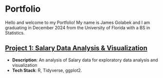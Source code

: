 # Portfolio 

Hello and welcome to my Portfolio! My name is James Golabek and I am graduating in December 2024 from the University of Florida with a BS in Statistics.


## [Project 1: Salary Data Analysis & Visualization](https://github.com/jamesgolabek22/Salary_DA_Viz)
- **Description**: An analysis of Salary data for exploratory data analysis and visualization
- **Tech Stack**: R, Tidyverse, ggplot2.
